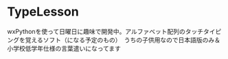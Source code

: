 TypeLesson
==========

wxPythonを使って日曜日に趣味で開発中。アルファベット配列のタッチタイピングを覚えるソフト（になる予定のもの）　うちの子供用なので日本語版のみ＆小学校低学年仕様の言葉遣いになってます
